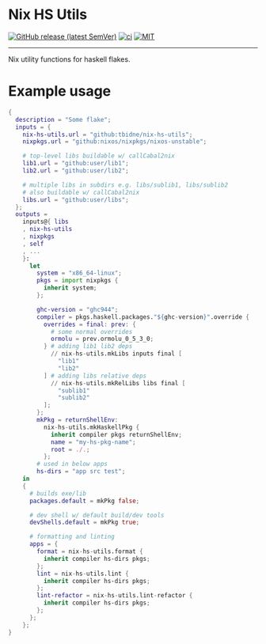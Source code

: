 # Nix HS Utils

[![GitHub release (latest SemVer)](https://img.shields.io/github/v/release/tbidne/nix-hs-utils?include_prereleases&sort=semver&labelColor=2f353e)](https://github.com/tbidne/nix-hs-utils/releases/)
[![ci](http://img.shields.io/github/actions/workflow/status/tbidne/nix-hs-utils/ci.yaml?branch=main)](https://github.com/tbidne/nix-hs-utils/actions/workflows/ci.yaml)
[![MIT](https://img.shields.io/github/license/tbidne/nix-hs-utils?color=blue&labelColor=2f353e)](https://opensource.org/licenses/MIT)

---

Nix utility functions for haskell flakes.

# Example usage

```nix
{
  description = "Some flake";
  inputs = {
    nix-hs-utils.url = "github:tbidne/nix-hs-utils";
    nixpkgs.url = "github:nixos/nixpkgs/nixos-unstable";

    # top-level libs buildable w/ callCabal2nix
    lib1.url = "github:user/lib1";
    lib2.url = "github:user/lib2";

    # multiple libs in subdirs e.g. libs/sublib1, libs/sublib2
    # also buildable w/ callCabal2nix
    libs.url = "github:user/libs";
  };
  outputs =
    inputs@{ libs
    , nix-hs-utils
    , nixpkgs
    , self
    , ...
    }:
      let
        system = "x86_64-linux";
        pkgs = import nixpkgs {
          inherit system;
        };

        ghc-version = "ghc944";
        compiler = pkgs.haskell.packages."${ghc-version}".override {
          overrides = final: prev: {
            # some normal overrides
            ormolu = prev.ormolu_0_5_3_0;
          } # adding lib1 lib2 deps
            // nix-hs-utils.mkLibs inputs final [
              "lib1"
              "lib2"
          ] # adding libs relative deps
            // nix-hs-utils.mkRelLibs libs final [
              "sublib1"
              "sublib2"
          ];
        };
        mkPkg = returnShellEnv:
          nix-hs-utils.mkHaskellPkg {
            inherit compiler pkgs returnShellEnv;
            name = "my-hs-pkg-name";
            root = ./.;
          };
        # used in below apps
        hs-dirs = "app src test";
    in
    {
      # builds exe/lib
      packages.default = mkPkg false;

      # dev shell w/ default build/dev tools
      devShells.default = mkPkg true;

      # formatting and linting
      apps = {
        format = nix-hs-utils.format {
          inherit compiler hs-dirs pkgs;
        };
        lint = nix-hs-utils.lint {
          inherit compiler hs-dirs pkgs;
        };
        lint-refactor = nix-hs-utils.lint-refactor {
          inherit compiler hs-dirs pkgs;
        };
      };
    };
}
```